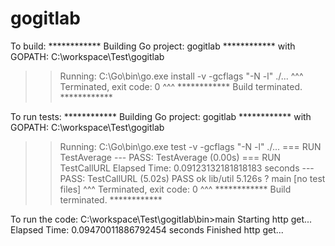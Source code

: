 # gogitlab

To build:
************  Building Go project: gogitlab  ************
  with GOPATH: C:\workspace\Test\gogitlab
>> Running: C:\Go\bin\go.exe install -v -gcflags "-N -l" ./...
   ^^^ Terminated, exit code: 0 ^^^
************  Build terminated.  ************


To run tests:
************  Building Go project: gogitlab  ************
  with GOPATH: C:\workspace\Test\gogitlab
>> Running: C:\Go\bin\go.exe test -v -gcflags "-N -l" ./...
=== RUN   TestAverage
--- PASS: TestAverage (0.00s)
=== RUN   TestCallURL
Elapsed Time:  0.09123132181818183  seconds
--- PASS: TestCallURL (5.02s)
PASS
ok  	lib/util	5.126s
?   	main	[no test files]
   ^^^ Terminated, exit code: 0 ^^^
************  Build terminated.  ************

To run the code:
C:\workspace\Test\gogitlab\bin>main
Starting http get...
Elapsed Time:  0.09470011886792454  seconds
Finished http get...
